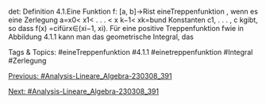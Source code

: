 det:
Definition 4.1.Eine Funktion f: [a, b]→Rist eineTreppenfunktion , wenn es eine Zerlegung
a=x0< x1< . . . < x k−1< xk=bund Konstanten c1, . . . , c kgibt, so dass
f(x) =cifürx∈(xi−1, xi).
Für eine positive Treppenfunktion fwie in Abbildung 4.1.1 kann man das geometrische Integral, das

   Tags & Topics:
   #eineTreppenfunktion
   #4.1.1
   #einetreppenfunktion
   #Integral
   #Zerlegung

[Previous: #Analysis-Lineare_Algebra-230308_391](Analysis-Lineare_Algebra-230308_391.md)

[Next: #Analysis-Lineare_Algebra-230308_391](Analysis-Lineare_Algebra-230308_391.md)